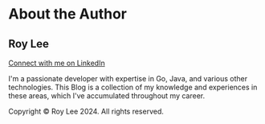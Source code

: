 # About the Author

## Roy Lee

[Connect with me on LinkedIn](https://www.linkedin.com/in/cylee-19830816/)

I'm a passionate developer with expertise in Go, Java, and various other technologies. This Blog is a collection of my knowledge and experiences in these areas, which I've accumulated throughout my career.


Copyright © Roy Lee 2024. All rights reserved.